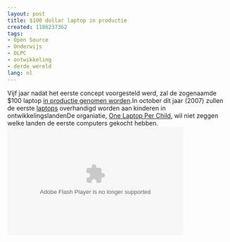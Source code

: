 ```yaml
---
layout: post
title: $100 dollar laptop in productie
created: 1186237362
tags:
- Open Source
- Onderwijs
- OLPC
- ontwikkeling
- derde wereld
lang: nl
---
```

Vijf jaar nadat het eerste concept voorgesteld werd, zal de zogenaamde $100 laptop [in productie genomen worden](http://news.bbc.co.uk/1/hi/technology/6908946.stm).In october dit jaar (2007) zullen de eerste [laptops](http://news.bbc.co.uk/1/hi/technology/6679431.stm) overhandigd worden aan kinderen in ontwikkelingslandenDe organiatie, [One Laptop Per Child](http://laptop.org/), wil niet zeggen welke landen de eerste computers gekocht hebben.  <embed src="http://news.bbc.co.uk/flash/app/embedded_video_trial/r_0_3/player.swf" flashvars="config=/nol/shared/bsp/hi/embedded_video_trial/one_laptop/config/video.xml&e=1" scale="noscale" quality="high" width="400" height="246" name="player" allowscriptaccess="always" type="application/x-shockwave-flash" pluginspage="http://www.macromedia.com/go/getflashplayer"></embed>

